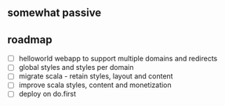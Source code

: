 ## somewhat passive


## roadmap

- [ ] helloworld webapp to support multiple domains and redirects
- [ ] global styles and styles per domain
- [ ] migrate scala - retain styles, layout and content
- [ ] improve scala styles, content and monetization
- [ ] deploy on do.first
